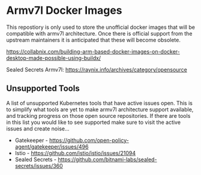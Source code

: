 # Armv7l Docker Images

This repostiory is only used to store the unofficial docker images that will be compatible with armv7l architecture. Once there is official support from the upstream maintainers it is anticipated that these will become obsolete.

https://collabnix.com/building-arm-based-docker-images-on-docker-desktop-made-possible-using-buildx/

Sealed Secrets Armv7l: https://raynix.info/archives/category/opensource

## Unsupported Tools

A list of unsupported Kubernetes tools that have active issues open. This is to simplify what tools are yet to make armv7l architecture support available, and tracking progress on those open source repositories. If there are tools in this list you would like to see supported make sure to visit the active issues and create noise...

- Gatekeeper - https://github.com/open-policy-agent/gatekeeper/issues/496
- Istio - https://github.com/istio/istio/issues/21094
- Sealed Secrets - https://github.com/bitnami-labs/sealed-secrets/issues/360
